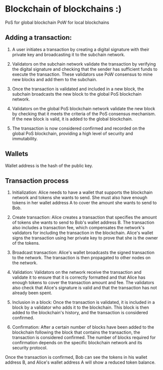 # Blockchain of blockchains :)

PoS for global blockchain
PoW for local blockchains

## Adding a transaction:

1. A user initiates a transaction by creating a digital signature with their private key and broadcasting it to the subchain network.

2. Validators on the subchain network validate the transaction by verifying the digital signature and checking that the sender has sufficient funds to execute the transaction. These validators use PoW consensus to mine new blocks and add them to the subchain.

3. Once the transaction is validated and included in a new block, the subchain broadcasts the new block to the global PoS blockchain network.

4. Validators on the global PoS blockchain network validate the new block by checking that it meets the criteria of the PoS consensus mechanism. If the new block is valid, it is added to the global blockchain.

5. The transaction is now considered confirmed and recorded on the global PoS blockchain, providing a high level of security and immutability.

## Wallets

Wallet address is the hash of the public key.

## Transaction process

1. Initialization: Alice needs to have a wallet that supports the blockchain network and tokens she wants to send. She must also have enough tokens in her wallet address A to cover the amount she wants to send to Bob.

2. Create transaction: Alice creates a transaction that specifies the amount of tokens she wants to send to Bob's wallet address B. The transaction also includes a transaction fee, which compensates the network's validators for including the transaction in the blockchain. Alice's wallet signs the transaction using her private key to prove that she is the owner of the tokens.

3. Broadcast transaction: Alice's wallet broadcasts the signed transaction to the network. The transaction is then propagated to other nodes on the network.

4. Validation: Validators on the network receive the transaction and validate it to ensure that it is correctly formatted and that Alice has enough tokens to cover the transaction amount and fee. The validators also check that Alice's signature is valid and that the transaction has not already been spent.

5. Inclusion in a block: Once the transaction is validated, it is included in a block by a validator who adds it to the blockchain. This block is then added to the blockchain's history, and the transaction is considered confirmed.

6. Confirmation: After a certain number of blocks have been added to the blockchain following the block that contains the transaction, the transaction is considered confirmed. The number of blocks required for confirmation depends on the specific blockchain network and its security protocol.

Once the transaction is confirmed, Bob can see the tokens in his wallet address B, and Alice's wallet address A will show a reduced token balance.